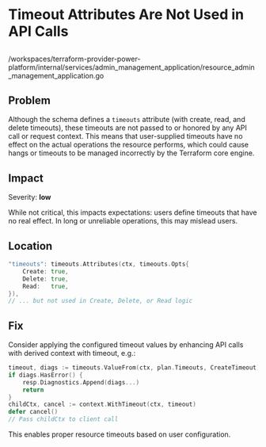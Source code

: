 # Timeout Attributes Are Not Used in API Calls

##

/workspaces/terraform-provider-power-platform/internal/services/admin_management_application/resource_admin_management_application.go

## Problem

Although the schema defines a `timeouts` attribute (with create, read, and delete timeouts), these timeouts are not passed to or honored by any API call or request context. This means that user-supplied timeouts have no effect on the actual operations the resource performs, which could cause hangs or timeouts to be managed incorrectly by the Terraform core engine.

## Impact

Severity: **low**

While not critical, this impacts expectations: users define timeouts that have no real effect. In long or unreliable operations, this may mislead users.

## Location

```go
"timeouts": timeouts.Attributes(ctx, timeouts.Opts{
    Create: true,
    Delete: true,
    Read:   true,
}),
// ... but not used in Create, Delete, or Read logic
```

## Fix

Consider applying the configured timeout values by enhancing API calls with derived context with timeout, e.g.:

```go
timeout, diags := timeouts.ValueFrom(ctx, plan.Timeouts, CreateTimeout)
if diags.HasError() {
    resp.Diagnostics.Append(diags...)
    return
}
childCtx, cancel := context.WithTimeout(ctx, timeout)
defer cancel()
// Pass childCtx to client call
```

This enables proper resource timeouts based on user configuration.
